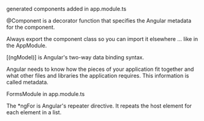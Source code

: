 generated components added in app.module.ts

@Component is a decorator function that specifies the Angular metadata for the component.

Always export the component class so you can import it elsewhere … like in the AppModule.

[(ngModel)] is Angular's two-way data binding syntax.

Angular needs to know how the pieces of your application fit together and what other files and libraries the application requires. This information is called metadata.

FormsModule in app.module.ts

The \*ngFor is Angular's repeater directive. It repeats the host element for each element in a list.
